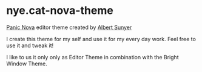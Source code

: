 # nye.cat-nova-theme

[Panic Nova](https://panic.com/nova) editor theme created by [Albert Sunyer](https://www.nye.cat)

I create this theme for my self and use it for my every day work. Feel free to use it and tweak it!

I like to us it only only as Editor Theme in combination with the Bright Window Theme.
